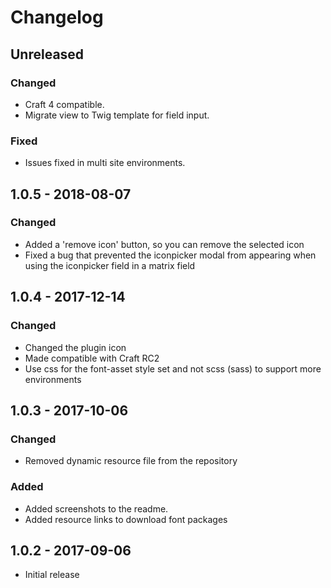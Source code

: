 # Changelog

## Unreleased

### Changed
- Craft 4 compatible.
- Migrate view to Twig template for field input.

### Fixed
- Issues fixed in multi site environments.

## 1.0.5 - 2018-08-07

### Changed
- Added a 'remove icon' button, so you can remove the selected icon
- Fixed a bug that prevented the iconpicker modal from appearing when using the iconpicker field in a matrix field

## 1.0.4 - 2017-12-14

### Changed
- Changed the plugin icon
- Made compatible with Craft RC2
- Use css for the font-asset style set and not scss (sass) to support more environments

## 1.0.3 - 2017-10-06

### Changed
- Removed dynamic resource file from the repository

### Added
- Added screenshots to the readme.
- Added resource links to download font packages

## 1.0.2 - 2017-09-06
- Initial release 
